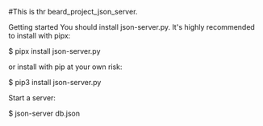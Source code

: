 #This is thr beard_project_json_server. 


Getting started 
You should install json-server.py.
It's highly recommended to install with pipx:

$ pipx install json-server.py 

or install with pip at your own risk:

$ pip3 install json-server.py


Start a server:

$ json-server db.json
